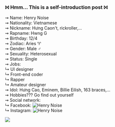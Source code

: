 ### ⨝ Hmm... This is a self-introduction post ⨝
  
⇝ Name: Henry Noise  
⇝ Nationality: Vietnamese  
⇝ Nickname: Hưng Caon't, rickroller,...   
⇝ Rapname: Hwng G  
⇝ Birthday: 12/4   
⇝ Zodiac: Aries ♈  
⇝ Gender: Male ♂  
⇝ Sexuality: Heterosexual  
⇝ Status: Single  
⇝ Jobs:  
↳ UI designer  
↳ Front-end coder  
↳ Rapper  
↳ Amateur designer  
⇝ Idol: Hưng Cao, Eminem, Billie Eilish, 163 braces,...  
⇝ Hobbies??? Go find out yourself  
⇝ Social network:  
↳ Facebook: ![Henry Noise](https://www.facebook.com/henry.so.noise/)  
↳ Instagram: ![Henry Noise](https://www.instagram.com/_hwng.g_/)  
  
![](https://komarev.com/ghpvc/?username=your-github-username&color=000000)  
